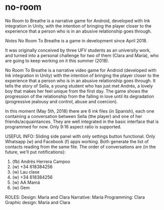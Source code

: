 # no-room
No Room to Breathe is a narrative game for Android, developed with Ink integration in Unity, with the intention of bringing the player closer to the experience that a person who is in an abusive relationship goes through.

*Notes*
No Room To Breathe is a game in development since April 2018.

It was originally conceived by three UFV students as an university work, and turned into a personal challenge for two of them (Clara and María), who are going to keep working on it this summer (2018).

No Room To Breathe is a narrative video game for Android (developed with Ink integration in Unity) with the intention of bringing the player closer to the experience that a person who is in an abusive relationship goes through. It tells the story of Sella, a young student who has just met Andrés, a lovely boy that makes her feel unique from the first day. The game shows the progression of the relationship from the falling in love until its degradation (progressive jealousy and control, abuse and coercion).

In this moment (May 5th, 2018) there are 6 ink files (in Spanish), each one containing a conversation between Sella (the player) and one of her friends/acquaintances. They are well integrated in the basic interface that is programmed for now. Only 9:16 aspect ratio is supported. 

USEFUL INFO:
Sliding side panel with only settings button functional.
Only Whatsapp (w) and Facebook (f) apps working. Both generate the list of contacts reading from the same file.
The order of conversations are (in the future, we'll put notifications):
1. (fb) Andrés Herrera Campoo
2. (w) +34 618384256
3. (w) Lau clase
4. (w) +34 618384256
5. (w) AA Mamá
6. (w) Gem


ROLES:
Design: María and Clara
Narrative: María
Programming: Clara
Graphic design: María and Clara

